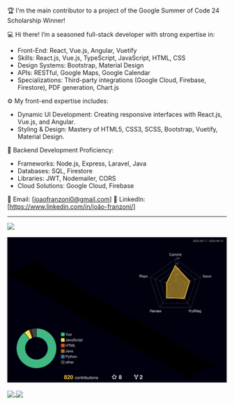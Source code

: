 🏆 I'm the main contributor to a project of the Google Summer of Code 24 Scholarship Winner!

💻 Hi there! I’m a seasoned full-stack developer with strong expertise in:
- Front-End: React, Vue.js, Angular, Vuetify
- Skills: React.js, Vue.js, TypeScript, JavaScript, HTML, CSS
- Design Systems: Bootstrap, Material Design
- APIs: RESTful, Google Maps, Google Calendar
- Specializations: Third-party integrations (Google Cloud, Firebase, Firestore), PDF generation, Chart.js

⚙️ My front-end expertise includes:
- Dynamic UI Development: Creating responsive interfaces with React.js, Vue.js, and Angular.
- Styling & Design: Mastery of HTML5, CSS3, SCSS, Bootstrap, Vuetify, Material Design.

🔧 Backend Development Proficiency:
- Frameworks: Node.js, Express, Laravel, Java
- Databases:  SQL, Firestore
- Libraries: JWT, Nodemailer, CORS
- Cloud Solutions: Google Cloud, Firebase

📧 Email: [joaofranzoni0@gmail.com]
🔗 LinkedIn: [https://www.linkedin.com/in/joão-franzoni/] 
<hr>

![](https://komarev.com/ghpvc/?username=jvJUCA)

![](./profile-3d-contrib/profile-night-rainbow.svg)

<a href="https://github.com/anuraghazra/github-readme-stats">
  <img height=200 align="center" src="https://github-readme-stats.vercel.app/api?username=jvJUCA&show_icons=true&bg_color=45,9d50bb,00d2ff&title_color=ffffff&card_width=350&text_color=ffffff&icon_color=ffffff" />
</a>
<a href="https://github.com/anuraghazra/convoychat">
  <img height=200 align="center" src="https://github-readme-stats.vercel.app/api/top-langs?username=jvJUCA&show_icons=true&layout=compact&langs_count=8&card_width=350&bg_color=45,9d50bb,00d2ff&title_color=ffffff&text_color=ffffff&icon_color=ffffff" />
</a>




